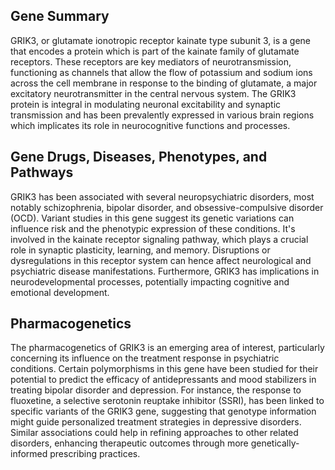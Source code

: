 ## Gene Summary
GRIK3, or glutamate ionotropic receptor kainate type subunit 3, is a gene that encodes a protein which is part of the kainate family of glutamate receptors. These receptors are key mediators of neurotransmission, functioning as channels that allow the flow of potassium and sodium ions across the cell membrane in response to the binding of glutamate, a major excitatory neurotransmitter in the central nervous system. The GRIK3 protein is integral in modulating neuronal excitability and synaptic transmission and has been prevalently expressed in various brain regions which implicates its role in neurocognitive functions and processes.

## Gene Drugs, Diseases, Phenotypes, and Pathways
GRIK3 has been associated with several neuropsychiatric disorders, most notably schizophrenia, bipolar disorder, and obsessive-compulsive disorder (OCD). Variant studies in this gene suggest its genetic variations can influence risk and the phenotypic expression of these conditions. It's involved in the kainate receptor signaling pathway, which plays a crucial role in synaptic plasticity, learning, and memory. Disruptions or dysregulations in this receptor system can hence affect neurological and psychiatric disease manifestations. Furthermore, GRIK3 has implications in neurodevelopmental processes, potentially impacting cognitive and emotional development.

## Pharmacogenetics
The pharmacogenetics of GRIK3 is an emerging area of interest, particularly concerning its influence on the treatment response in psychiatric conditions. Certain polymorphisms in this gene have been studied for their potential to predict the efficacy of antidepressants and mood stabilizers in treating bipolar disorder and depression. For instance, the response to fluoxetine, a selective serotonin reuptake inhibitor (SSRI), has been linked to specific variants of the GRIK3 gene, suggesting that genotype information might guide personalized treatment strategies in depressive disorders. Similar associations could help in refining approaches to other related disorders, enhancing therapeutic outcomes through more genetically-informed prescribing practices.